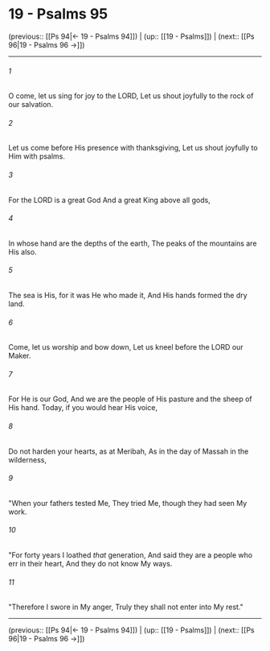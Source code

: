 # 19 - Psalms 95

(previous:: [[Ps 94|← 19 - Psalms 94]]) | (up:: [[19 - Psalms]]) | (next:: [[Ps 96|19 - Psalms 96 →]])

***


###### 1 
O come, let us sing for joy to the LORD, Let us shout joyfully to the rock of our salvation. 

###### 2 
Let us come before His presence with thanksgiving, Let us shout joyfully to Him with psalms. 

###### 3 
For the LORD is a great God And a great King above all gods, 

###### 4 
In whose hand are the depths of the earth, The peaks of the mountains are His also. 

###### 5 
The sea is His, for it was He who made it, And His hands formed the dry land. 

###### 6 
Come, let us worship and bow down, Let us kneel before the LORD our Maker. 

###### 7 
For He is our God, And we are the people of His pasture and the sheep of His hand. Today, if you would hear His voice, 

###### 8 
Do not harden your hearts, as at Meribah, As in the day of Massah in the wilderness, 

###### 9 
"When your fathers tested Me, They tried Me, though they had seen My work. 

###### 10 
"For forty years I loathed _that_ generation, And said they are a people who err in their heart, And they do not know My ways. 

###### 11 
"Therefore I swore in My anger, Truly they shall not enter into My rest."

***

(previous:: [[Ps 94|← 19 - Psalms 94]]) | (up:: [[19 - Psalms]]) | (next:: [[Ps 96|19 - Psalms 96 →]])
